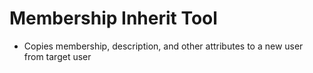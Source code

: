 # Membership Inherit Tool
- Copies membership, description, and other attributes to a new user from target user
